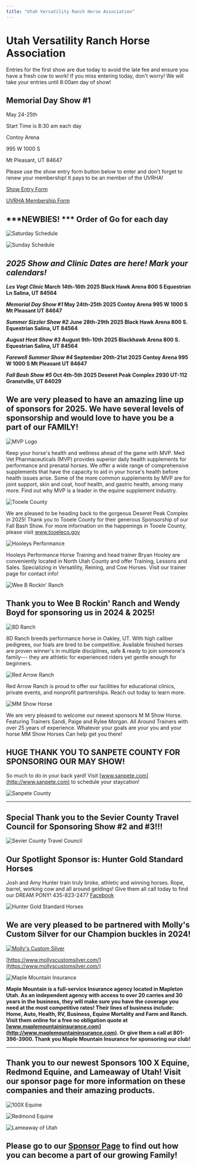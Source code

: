 ```yaml
---
title: "Utah Versatility Ranch Horse Association"
---
```


# Utah Versatility Ranch Horse Association

Entries for the first show are due today to avoid the late fee and ensure you have a fresh cow to work! If you miss entering today, don't worry! We will take your entries until 8:00am day of show!

## Memorial Day Show #1

May 24-25th

Start Time is 8:30 am each day

Contoy Arena

995 W 1000 S

Mt Pleasant, UT 84647

Please use the show entry form button below to enter and don't forget to renew your membership! It pays to be an member of the UVRHA!

[Show Entry Form](https://form.jotform.com/231695804039158)

[UVRHA Membership Form](https://form.jotform.com/233395006886060)

## ***NEWBIES! *** Order of Go for each day

![Saturday Schedule](images/saturday-schedule-updated_orig.jpg)

![Sunday Schedule](images/sunday-schedule-002_orig.jpg)

## ***2025 Show and Clinic Dates are here! Mark your calendars!***

***Les Vogt Clinic* March 14th-16th 2025 Black Hawk Arena 800 S Equestrian Ln Salina, UT 84564**

***Memorial Day Show #1* May 24th-25th 2025 Contoy Arena 995 W 1000 S Mt Pleasant UT 84647**

***Summer Sizzler Show #2* June 28th-29th 2025 Black Hawk Arena 800 S. Equestrian Salina, UT 84564**

***August Heat Show #3* August 9th-10th 2025 Blackhawk Arena 800 S. Equestrian Salina, UT 84564**

***Farewell Summer Show #4* September 20th-21st 2025 Contoy Arena 995 W 1000 S Mt Pleasant UT 84647**

***Fall Bash Show #5* Oct 4th-5th 2025 Deseret Peak Complex 2930 UT-112 Granstville, UT 84029**

## We are very pleased to have an amazing line up of sponsors for 2025. We have several levels of sponsorship and would love to have you be a part of our FAMILY!

![MVP Logo](images/sponsors/mvp-logo.webp)

Keep your horse's health and wellness ahead of the game with MVP.
Med Vet Pharmaceuticals (MVP) provides superior daily health supplements for performance and prenatal horses. We offer a wide range of comprehensive supplements that have the capacity to aid in your horse's health before health issues arise. Some of the more common supplements by MVP are for joint support, skin and coat, hoof health, and gastric health, among many more. Find out why MVP is a leader in the equine supplement industry.

![Tooele County](images/sponsors/tooele-county.png)

We are pleased to be heading back to the gorgeous Deseret Peak Complex in 2025! Thank you to Tooele County for their generous Sponsorship of our Fall Bash Show. For more information on the happenings in Tooele County, please visit www.tooeleco.gov

![Hooleys Performance](images/sponsors/hooley-performance.jpg)

Hooleys Performance Horse Training and head trainer Bryan Hooley are conveniently located in North Utah County and offer Training, Lessons and Sales. Specializing in Versatility, Reining, and Cow Horses. Visit our trainer page for contact info!

![Wee B Rockin' Ranch](images/sponsors/wb-logo.png)

## Thank you to Wee B Rockin' Ranch and Wendy Boyd for sponsoring us in 2024 & 2025!

![8D Ranch](images/sponsors/8d-ranch.png)

8D Ranch breeds performance horse in Oakley, UT. With high caliber pedigrees, our foals are bred to be competitive. Available finished horses are proven winner's in multiple disciplines, safe & ready to join someone's family--- they are athletic for experienced riders yet gentle enough for beginners.

![Red Arrow Ranch](images/sponsors/red-arrow-ranch.png)

Red Arrow Ranch is proud to offer our facilities for educational clinics, private events, and nonprofit partnerships. Reach out today to learn more.

![MM Show Horse](images/sponsors/mm-show-horse.jpg)

We are very pleased to welcome our newest sponsors M M Show Horse. Featuring Trainers Sandi, Paige and Rylee Morgan. All Around Trainers with over 25 years of experience. Whatever your goals are your you and your horse MM Show Horses Can help get you there!

## HUGE THANK YOU TO SANPETE COUNTY FOR SPONSORING OUR MAY SHOW!

So much to do in your back yard! Visit [www.sanpete.com](http://www.sanpete.com) to schedule your staycation!

![Sanpete County](images/sponsors/sanpete-county.jpg)

---

## Special Thank you to the Sevier County Travel Council for Sponsoring Show #2 and #3!!!

![Sevier County Travel Council](images/sponsors/sevier-county.png)

## Our Spotlight Sponsor is: Hunter Gold Standard Horses

Josh and Amy Hunter train truly broke, athletic and winning horses. Rope, barrel, working cow and all around geldings! Give them all call today to find our DREAM PONY! 435-823-2477 [Facebook](https://www.facebook.com/huntergoldstandardhorses-102339142382966)

![Hunter Gold Standard Horses](images/sponsors/hunter-gold.png)

## We are very pleased to be partnered with Molly's Custom Silver for our Champion buckles in 2024!

[![Molly's Custom Silver](images/sponsors/mollys-custom-silver.png)](https://www.mollyscustomsilver.com/)

[https://www.mollyscustomsilver.com/](https://www.mollyscustomsilver.com/)

![Maple Mountain Insurance](images/sponsors/maple-mountain.png)

**Maple Mountain is a full-service Insurance agency located in Mapleton Utah. As an independent agency with access to over 20 carries and 30 years in the business, they will make sure you have the coverage you need at the most competitive rates! Their lines of business include: Home, Auto, Health, RV, Business, Equine Mortality and Farm and Ranch. Visit them online for a free no obligation quote at [www.maplemountaininsurance.com](http://www.maplemountaininsurance.com). Or give them a call at 801-396-3900. Thank you Maple Mountain Insurance for sponsoring our club!**

---

## Thank you to our newest Sponsors 100 X Equine, Redmond Equine, and Lameaway of Utah! Visit our sponsor page for more information on these companies and their amazing products.

![100X Equine](images/sponsors/100x-logo.png)

![Redmond Equine](images/sponsors/redmond-logo.webp)

![Lameaway of Utah](images/sponsors/lameaway-logo.jpg)

## Please go to our [Sponsor Page](/sponsors) to find out how you can become a part of our growing Family!

